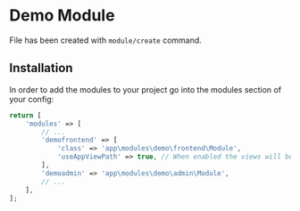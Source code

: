 # Demo Module
 
File has been created with `module/create` command. 
 
## Installation

In order to add the modules to your project go into the modules section of your config:

```php
return [
    'modules' => [
        // ...
        'demofrontend' => [
            'class' => 'app\modules\demo\frontend\Module',
            'useAppViewPath' => true, // When enabled the views will be looked up in the @app/views folder, otherwise the views shipped with the module will be used.
        ],
        'demoadmin' => 'app\modules\demo\admin\Module',
        // ...
    ],
];
```